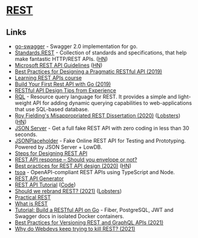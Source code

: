 # [REST](https://en.wikipedia.org/wiki/Representational_state_transfer)

## Links

- [go-swagger](https://github.com/go-swagger/go-swagger) - Swagger 2.0 implementation for go.
- [Standards.REST](http://standards.rest/) - Collection of standards and specifications, that help make fantastic HTTP/REST APIs. ([HN](https://news.ycombinator.com/item?id=19943008))
- [Microsoft REST API Guidelines](https://github.com/Microsoft/api-guidelines/blob/master/Guidelines.md) ([HN](https://news.ycombinator.com/item?id=21609807))
- [Best Practices for Designing a Pragmatic RESTful API (2019)](https://www.vinaysahni.com/best-practices-for-a-pragmatic-restful-api)
- [Learning REST APIs course](https://www.linkedin.com/learning/learning-rest-apis)
- [Build Your First Rest API with Go (2019)](https://dev.to/moficodes/build-your-first-rest-api-with-go-2gcj)
- [RESTful API Design Tips from Experience](https://github.com/ptboyer/restful-api-design-tips)
- [RQL](https://github.com/a8m/rql) - Resource query language for REST. It provides a simple and light-weight API for adding dynamic querying capabilities to web-applications that use SQL-based database.
- [Roy Fielding's Misappropriated REST Dissertation (2020)](https://twobithistory.org/2020/06/28/rest.html) ([Lobsters](https://lobste.rs/s/rbom5a/roy_fielding_s_misappropriated_rest)) ([HN](https://news.ycombinator.com/item?id=23670238))
- [JSON Server](https://github.com/typicode/json-server) - Get a full fake REST API with zero coding in less than 30 seconds.
- [JSONPlaceholder](https://jsonplaceholder.typicode.com/) - Fake Online REST API for Testing and Prototyping. Powered by JSON Server + LowDB.
- [Steps for Designing REST API](https://www.wutsi.com/read/246/5-steps-for-designing-your-rest-apis)
- [REST API response – Should you envelope or not?](https://news.ycombinator.com/item?id=25913429)
- [Best practices for REST API design (2020)](https://stackoverflow.blog/2020/03/02/best-practices-for-rest-api-design/) ([HN](https://news.ycombinator.com/item?id=26225373))
- [tsoa](https://github.com/lukeautry/tsoa) - OpenAPI-compliant REST APIs using TypeScript and Node.
- [REST API Generator](https://retool.com/api-generator/)
- [REST API Tutorial](https://www.restapitutorial.com/) ([Code](https://github.com/tfredrich/RestApiTutorial.com))
- [Should we rebrand REST? (2021)](https://kieranpotts.com/rebranding-rest/) ([Lobsters](https://lobste.rs/s/j7qi7v/should_we_rebrand_rest))
- [Practical REST](https://www.crudful.com/guides/what-is-rest)
- [What is REST](https://restfulapi.net/)
- [Tutorial: Build a RESTful API on Go](https://github.com/koddr/tutorial-go-fiber-rest-api) - Fiber, PostgreSQL, JWT and Swagger docs in isolated Docker containers.
- [Best Practices for Versioning REST and GraphQL APIs (2021)](https://www.moesif.com/blog/technical/api-design/Best-Practices-for-Versioning-REST-and-GraphQL-APIs/)
- [Why do Webdevs keep trying to kill REST? (2021)](https://www.swyx.io/client-server-battle/)
